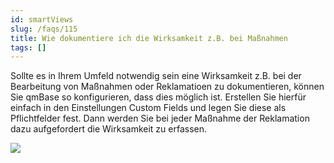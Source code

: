 ```yaml
---
id: smartViews
slug: /faqs/115
title: Wie dokumentiere ich die Wirksamkeit z.B. bei Maßnahmen
tags: []
---
```

Sollte es in Ihrem Umfeld notwendig sein eine Wirksamkeit z.B. bei der Bearbeitung von Maßnahmen oder Reklamatioen zu dokumentieren, können Sie qmBase so konfigurieren, dass dies möglich ist. Erstellen Sie hierfür einfach in den Einstellungen Custom Fields und legen Sie diese als Pflichtfelder fest. Dann werden Sie bei jeder Maßnahme der Reklamation dazu aufgefordert die Wirksamkeit zu erfassen.

![](https://caqadmin.blob.core.windows.net/faqs/115-images/24f973ca-3139-4d6f-af11-f7eba92ecb8d-mceclip0.png)